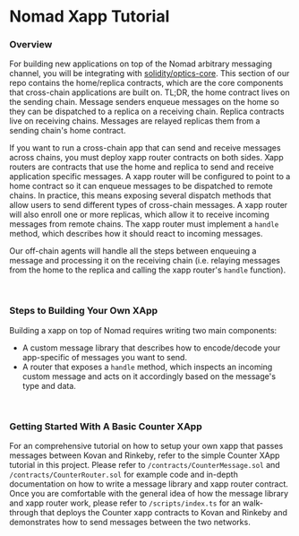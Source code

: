 # Nomad Xapp Tutorial

### **Overview**

For building new applications on top of the Nomad arbitrary messaging channel, you will be integrating with [solidity/optics-core](https://github.com/nomad-xyz/nomad-monorepo/tree/main/solidity/nomad-core). This section of our repo contains the home/replica contracts, which are the core components that cross-chain applications are built on. TL;DR, the home contract lives on the sending chain. Message senders enqueue messages on the home so they can be dispatched to a replica on a receiving chain. Replica contracts live on receiving chains. Messages are relayed replicas them from a sending chain's home contract.

If you want to run a cross-chain app that can send and receive messages across chains, you must deploy xapp router contracts on both sides. Xapp routers are contracts that use the home and replica to send and receive application specific messages. A xapp router will be configured to point to a home contract so it can enqueue messages to be dispatched to remote chains. In practice, this means exposing several dispatch methods that allow users to send different types of cross-chain messages. A xapp router will also enroll one or more replicas, which allow it to receive incoming messages from remote chains. The xapp router must implement a `handle` method, which describes how it should react to incoming messages.

Our off-chain agents will handle all the steps between enqueuing a message and processing it on the receiving chain (i.e. relaying messages from the home to the replica and calling the xapp router's `handle` function).

<br>

### **Steps to Building Your Own XApp**

Building a xapp on top of Nomad requires writing two main components:

- A custom message library that describes how to encode/decode your app-specific of messages you want to send.
- A router that exposes a `handle` method, which inspects an incoming custom message and acts on it accordingly based on the message's type and data.

<br>

### **Getting Started With A Basic Counter XApp**

For an comprehensive tutorial on how to setup your own xapp that passes messages between Kovan and Rinkeby, refer to the simple Counter XApp tutorial in this project. Please refer to `/contracts/CounterMessage.sol` and `/contracts/CounterRouter.sol` for example code and in-depth documentation on how to write a message library and xapp router contract. Once you are comfortable with the general idea of how the message library and xapp router work, please refer to `/scripts/index.ts` for an walk-through that deploys the Counter xapp contracts to Kovan and Rinkeby and demonstrates how to send messages between the two networks.
